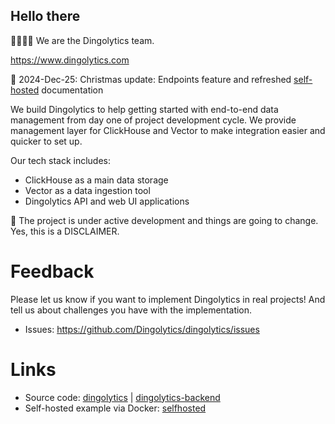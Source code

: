 ## Hello there

👩‍💻👨‍💻 We are the Dingolytics team.

https://www.dingolytics.com

🎄 2024-Dec-25: Christmas update: Endpoints feature and refreshed [self-hosted](https://github.com/Dingolytics/selfhosted) documentation

We build Dingolytics to help getting started with end-to-end data management from day one of project development cycle. We provide management layer for ClickHouse and Vector to make integration easier and quicker to set up.

Our tech stack includes:

- ClickHouse as a main data storage
- Vector as a data ingestion tool
- Dingolytics API and web UI applications

🚧 The project is under active development and things are going to change. Yes, this is a DISCLAIMER.

# Feedback

Please let us know if you want to implement Dingolytics in real projects! And tell us about challenges you have with the implementation.

- Issues: https://github.com/Dingolytics/dingolytics/issues

# Links

- Source code: [dingolytics](https://github.com/Dingolytics/dingolytics) | [dingolytics-backend](https://github.com/Dingolytics/dingolytics-backend)
- Self-hosted example via Docker: [selfhosted](https://github.com/Dingolytics/dingolytics-selfhosted)

